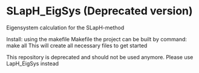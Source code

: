 SLapH_EigSys (Deprecated version)
============

Eigensystem calculation for the SLapH-method

Install: using the makefile Makefile the project can be built by command: make all
This will create all necessary files to get started

This repository is deprecated and should not be used anymore. Please use LapH_EigSys instead
